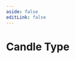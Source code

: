 ```yaml
---
aside: false
editLink: false
---
```


# Candle Type

<script setup>
import Chart from '../../components/sample/candle-type/index.vue'
</script>
<Chart/>

<!--@include: @/components/sample/candle-type/index.en-US.md-->
